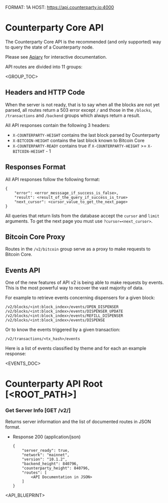 FORMAT: 1A
HOST: https://api.counterparty.io:4000

# Counterparty Core API

The Counterparty Core API is the recommended (and only supported) way to query the state of a Counterparty node. 

Please see [Apiary](https://counterpartycore.docs.apiary.io/) for interactive documentation.

API routes are divided into 11 groups:

<GROUP_TOC>

## Headers and HTTP Code

When the server is not ready, that is to say when all the blocks are not yet parsed, all routes return a 503 error except `/` and those in the `/blocks`, `/transactions` and `/backend` groups which always return a result.

All API responses contain the following 3 headers:

* `X-COUNTERPARTY-HEIGHT` contains the last block parsed by Counterparty
* `X-BITCOIN-HEIGHT` contains the last block known to Bitcoin Core
* `X-COUNTERPARTY-READY` contains true if `X-COUNTERPARTY-HEIGHT` >= `X-BITCOIN-HEIGHT` - 1

## Responses Format

All API responses follow the following format:

```
{
    "error": <error_messsage_if_success_is_false>,
    "result": <result_of_the_query_if_success_is_true>
    "next_cursor": <cursor_value_to_get_the_next_page>
}
```

All queries that return lists from the database accept the `cursor` and `limit` arguments. To get the next page you must use `?cursor=<next_cursor>`.

## Bitcoin Core Proxy

Routes in the `/v2/bitcoin` group serve as a proxy to make requests to Bitcoin Core.

## Events API

One of the new features of API v2 is being able to make requests by events. This is the most powerful way to recover the vast majority of data.

For example to retrieve events concerning dispensers for a given block:

```
/v2/blocks/<int:block_index>/events/OPEN_DISPENSER
/v2/blocks/<int:block_index>/events/DISPENSER_UPDATE
/v2/blocks/<int:block_index>/events/REFILL_DISPENSER
/v2/blocks/<int:block_index>/events/DISPENSE
```

Or to know the events triggered by a given transaction:

`/v2/transactions/<tx_hash>/events`

Here is a list of events classified by theme and for each an example response:

<EVENTS_DOC>

# Counterparty API Root [<ROOT_PATH>]

### Get Server Info [GET /v2/]

Returns server information and the list of documented routes in JSON format.

+ Response 200 (application/json)

    ```
    {
        "server_ready": true,
        "network": "mainnet",
        "version": "10.1.2",
        "backend_height": 840796,
        "counterparty_height": 840796,
        "routes": [
            <API Documentation in JSON>
        ]
    }
    ```

<API_BLUEPRINT>